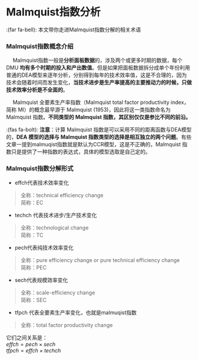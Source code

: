 # Malmquist指数分析

:(far fa-bell): 本文带你走进Malmquist指数分解的相关术语

### Malmquist指数概念介绍
&ensp;&ensp; Malmquist指数一般是**分析面板数据**的，涉及两个或更多时期的数据，每个 DMU **均有多个时期的投入和产出数值**。但是如果把面板数据拆分成单个年份利用普通的DEA模型来逐年分析，分别得到每年的技术效率值，这是不合理的，因为技术会随着时间而发生变化，**当技术进步是生产率提高的主要推动力的时候，只做技术效率分析是不全面的**。


&ensp;&ensp; Malmquist 全要素生产率指数（Malmquist total factor productivity index，简称 MI）的概念最早源于 Malmquist (1953)，因此将这一类指数命名为 Malmquist 指数。**不同类型的 Malmquist 指数，其区别仅仅是参比不同的前沿。**


:(fas fa-bolt):  **注意**：计算 Malmquist 指数是可以采用不同的距离函数与DEA模型的，**DEA 模型的选择与 Malmquist 指数类型的选择是相互独立的两个问题**。有些文章一提到malmuqist指数就是默认为CCR模型，这是不正确的，Malmquist 指数只是提供了一种指数的表达式，具体的模型选取是自己定的。


### Malmquist指数分解形式
- effch代表技术效率变化
> 全称：technical efficiency change  
> 简称：EC

- techch 代表技术进步/生产技术变化
> 全称：technological change  
> 简称：TC
 
- pech代表纯技术效率变化
> 全称：pure efficiency change or pure technical efficiency change  
> 简称：PEC

- sech代表规模效率变化
> 全称：scale-efficiency change  
> 简称：SEC

- tfpch 代表全要素生产率变化，也就是malmuqist指数  
> 全称：total factor productivity change

它们之间关系是：  
$effch=pech×sech$  
$tfpch=effch×techch$

